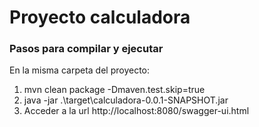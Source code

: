 # Proyecto calculadora


### Pasos para compilar y ejecutar

En la misma carpeta del proyecto:

1. mvn clean package -Dmaven.test.skip=true
2. java -jar .\target\calculadora-0.0.1-SNAPSHOT.jar 
3. Acceder a la url http://localhost:8080/swagger-ui.html
